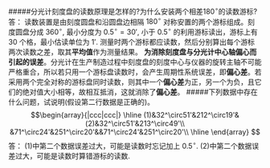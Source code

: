 #####分光计刻度盘的读数原理是怎样的?为什么安装两个相差$180^\circ$的读数游标?
答：
读数装置是由刻度圆盘和沿圆盘边相隔 $180^\circ$ 对称安置的两个游标组成。刻度圆盘分成 $360^\circ,$ 最小分度为 $0.5^\circ=30',$ 小于 $0.5^\circ$ 的利用游标读出，游标上有 $30$ 个格，最小估读单位为 $1'.$ 测量时两个游标都应读数，然后分别算出每个游标两次读数之差，取其**平均值**作为测量结果。
**为消除刻度盘与分光计中心轴偏心而引起的误差**。分光计在生产制造过程中刻度盘的刻度中心与仪器的旋转主轴不可能严格重合，所以若只用一个游标盘读数时，会产生周期性系统误差，即**偏心差**。若采用两个完全对称的游标盘同时读数，则其中一个**偏心差**为正，另一个为负，且它们的绝对值大小相等，故相互抵消，这就消除了**偏心差**。
#####下列数据中存在什么问题，试说明(假设第二行数据是正确的)。
$$\begin{array}{|ccc|ccc|}
\hline
(1)&32^\circ51'&212^\circ19'&(2)&32^\circ51'&213^\circ49'\\
&71^\circ24'&251^\circ20'&&71^\circ24'&251^\circ20'\\
\hline
\end{array}
$$答：
(1)中第二个数据误差过大，可能是读数时忘记加上 $0.5^\circ.$
(2)中第二个数据误差过大，可能是读数时算错游标的读数.